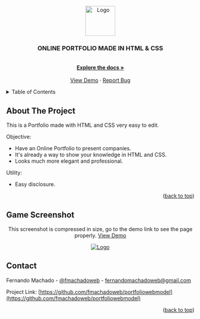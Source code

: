 <div id="top"></div>



<!-- PROJECT LOGO -->
<br />
<div align="center">
  <a href="#">
    <img src="https://github.com/othneildrew/Best-README-Template/raw/master/images/logo.png" alt="Logo" width="80" height="80">
  </a>

  <h3 align="center">ONLINE PORTFOLIO MADE IN HTML & CSS</h3>

  <p align="center">
    <br />
    <a href="https://github.com/fmachadoweb/portfoliowebmodel"><strong>Explore the docs »</strong></a>
    <br />
    <br />
    <a href="https://hardtek.com.br/portfolio3/">View Demo</a>
    ·
    <a href="mailto:fernandomachadoweb">Report Bug</a>

  </p>
</div>



<!-- TABLE OF CONTENTS -->
<details>
  <summary>Table of Contents</summary>
  <ul>
    <li><a href="#about-the-project">About The Project</a></li>
    <li><a href="#contact">Contact</a></li>
    <li><a href="#game-screenshot">Screenshot</a></li>
  </ul>
</details>



<!-- ABOUT THE PROJECT -->
## About The Project

This is a Portfolio made with HTML and CSS very easy to edit.

Objective:
* Have an Online Portfolio to present companies.
* It's already a way to show your knowledge in HTML and CSS.
* Looks much more elegant and professional.

Utility:
* Easy disclosure.



<p align="right">(<a href="#top">back to top</a>)</p>


<!-- CONTACT -->
## Game Screenshot
<div align="center">
  <p>This screenshot is compressed in size, go to the demo link to see the page properly. <a href="https://hardtek.com.br/portfolio/">View Demo</a></p>
  <a href="#">
 <img src="https://hardtek.com.br/portfolio/img/screenshot.png" alt="Logo" ></a>
</div>


<!-- CONTACT -->
## Contact

Fernando Machado - [@fmachadoweb](https://twitter.com/fmachadoweb) - fernandomachadoweb@gmail.com

Project Link: [https://github.com/fmachadoweb/portfoliowebmodel](https://github.com/fmachadoweb/portfoliowebmodel)

<p align="right">(<a href="#top">back to top</a>)</p>

